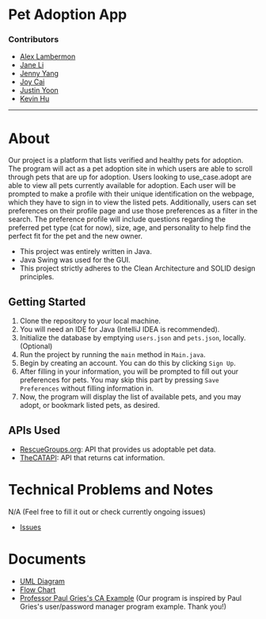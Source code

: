 # Pet Adoption App

### Contributors
* [Alex Lambermon](https://github.com/lamberm2)
* [Jane Li](https://github.com/snowykitkat)
* [Jenny Yang](https://github.com/yangje02)
* [Joy Cai](https://github.com/Joyce12345678)
* [Justin Yoon](https://github.com/justinyoon95)
* [Kevin Hu](https://github.com/koolgreg2009) 

<hr>

# About
Our project is a platform that lists verified and healthy pets for adoption.
The program will act as a pet adoption site in which users are able to scroll through pets that are up for adoption.
Users looking to use_case.adopt are able to view all pets currently available for adoption.
Each user will be prompted to make a profile with their unique identification on the webpage,
which they have to sign in to view the listed pets.
Additionally, users can set preferences on their profile page and use those preferences as a filter in the search.
The preference profile will include questions regarding the preferred pet type (cat for now), size, age, and
personality to help find the perfect fit for the pet and the new owner.

* This project was entirely written in Java.
* Java Swing was used for the GUI.
* This project strictly adheres to the Clean Architecture and SOLID design principles.

## Getting Started
1. Clone the repository to your local machine.
2. You will need an IDE for Java (IntelliJ IDEA is recommended).
3. Initialize the database by emptying `users.json` and `pets.json`, locally. (Optional)
4. Run the project by running the `main` method in `Main.java`.
5. Begin by creating an account. You can do this by clicking `Sign Up`.
6. After filling in your information, you will be prompted to fill out your preferences for pets. You may skip this part by pressing `Save Preferences` without filling information in.
7. Now, the program will display the list of available pets, and you may adopt, or bookmark listed pets, as desired.

## APIs Used
* [RescueGroups.org](https://rescuegroups.org/services/adoptable-pet-data-api/): API that provides us adoptable pet data.
* [TheCATAPI](https://documenter.getpostman.com/view/5578104/RWgqUxxh#intro): API that returns cat information.

# Technical Problems and Notes
N/A (Feel free to fill it out or check currently ongoing issues)
* [Issues](https://github.com/koolgreg2009/group8csc207/issues)

# Documents
* [UML Diagram](https://lucid.app/lucidchart/5fb0ce87-45b4-4f2e-9527-57cff33bf035/edit?viewport_loc=1226%2C-948%2C4386%2C2030%2C0_0&invitationId=inv_282f4d82-22a6-4b58-b2ca-4a74da2ebeb9)
* [Flow Chart](https://lucid.app/lucidchart/d2f8b40e-59de-49e9-9eeb-e733e1e2a166/edit?invitationId=inv_4ff0dbca-a473-4dc7-8d1f-96b53d3bb54a&page=0_0#)
* [Professor Paul Gries's CA Example](https://github.com/paulgries/LoginCleanArchitecture) (Our program is inspired by Paul Gries's user/password manager program example. Thank you!)